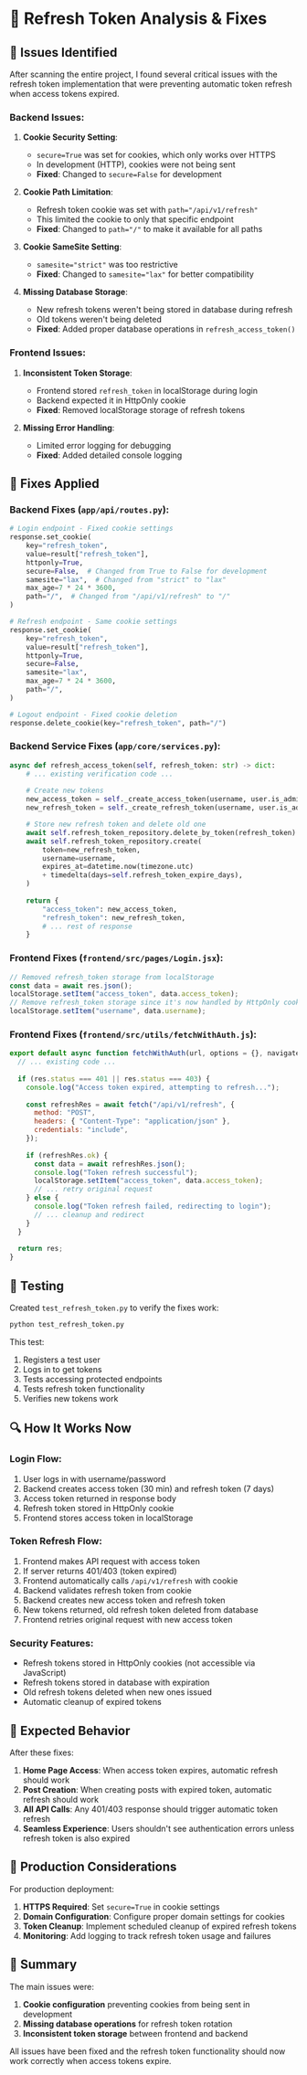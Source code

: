 # 🔄 Refresh Token Analysis & Fixes

## 🚨 Issues Identified

After scanning the entire project, I found several critical issues with the refresh token implementation that were preventing automatic token refresh when access tokens expired.

### **Backend Issues:**

1. **Cookie Security Setting**: 
   - `secure=True` was set for cookies, which only works over HTTPS
   - In development (HTTP), cookies were not being sent
   - **Fixed**: Changed to `secure=False` for development

2. **Cookie Path Limitation**: 
   - Refresh token cookie was set with `path="/api/v1/refresh"`
   - This limited the cookie to only that specific endpoint
   - **Fixed**: Changed to `path="/"` to make it available for all paths

3. **Cookie SameSite Setting**: 
   - `samesite="strict"` was too restrictive
   - **Fixed**: Changed to `samesite="lax"` for better compatibility

4. **Missing Database Storage**: 
   - New refresh tokens weren't being stored in database during refresh
   - Old tokens weren't being deleted
   - **Fixed**: Added proper database operations in `refresh_access_token()`

### **Frontend Issues:**

1. **Inconsistent Token Storage**: 
   - Frontend stored `refresh_token` in localStorage during login
   - Backend expected it in HttpOnly cookie
   - **Fixed**: Removed localStorage storage of refresh tokens

2. **Missing Error Handling**: 
   - Limited error logging for debugging
   - **Fixed**: Added detailed console logging

## 🔧 Fixes Applied

### **Backend Fixes (`app/api/routes.py`):**

```python
# Login endpoint - Fixed cookie settings
response.set_cookie(
    key="refresh_token",
    value=result["refresh_token"],
    httponly=True,
    secure=False,  # Changed from True to False for development
    samesite="lax",  # Changed from "strict" to "lax"
    max_age=7 * 24 * 3600,
    path="/",  # Changed from "/api/v1/refresh" to "/"
)

# Refresh endpoint - Same cookie settings
response.set_cookie(
    key="refresh_token",
    value=result["refresh_token"],
    httponly=True,
    secure=False,
    samesite="lax",
    max_age=7 * 24 * 3600,
    path="/",
)

# Logout endpoint - Fixed cookie deletion
response.delete_cookie(key="refresh_token", path="/")
```

### **Backend Service Fixes (`app/core/services.py`):**

```python
async def refresh_access_token(self, refresh_token: str) -> dict:
    # ... existing verification code ...
    
    # Create new tokens
    new_access_token = self._create_access_token(username, user.is_admin)
    new_refresh_token = self._create_refresh_token(username, user.is_admin)

    # Store new refresh token and delete old one
    await self.refresh_token_repository.delete_by_token(refresh_token)
    await self.refresh_token_repository.create(
        token=new_refresh_token,
        username=username,
        expires_at=datetime.now(timezone.utc)
        + timedelta(days=self.refresh_token_expire_days),
    )
    
    return {
        "access_token": new_access_token,
        "refresh_token": new_refresh_token,
        # ... rest of response
    }
```

### **Frontend Fixes (`frontend/src/pages/Login.jsx`):**

```javascript
// Removed refresh_token storage from localStorage
const data = await res.json();
localStorage.setItem("access_token", data.access_token);
// Remove refresh_token storage since it's now handled by HttpOnly cookies
localStorage.setItem("username", data.username);
```

### **Frontend Fixes (`frontend/src/utils/fetchWithAuth.js`):**

```javascript
export default async function fetchWithAuth(url, options = {}, navigate) {
  // ... existing code ...
  
  if (res.status === 401 || res.status === 403) {
    console.log("Access token expired, attempting to refresh...");
    
    const refreshRes = await fetch("/api/v1/refresh", {
      method: "POST",
      headers: { "Content-Type": "application/json" },
      credentials: "include",
    });
    
    if (refreshRes.ok) {
      const data = await refreshRes.json();
      console.log("Token refresh successful");
      localStorage.setItem("access_token", data.access_token);
      // ... retry original request
    } else {
      console.log("Token refresh failed, redirecting to login");
      // ... cleanup and redirect
    }
  }
  
  return res;
}
```

## 🧪 Testing

Created `test_refresh_token.py` to verify the fixes work:

```bash
python test_refresh_token.py
```

This test:
1. Registers a test user
2. Logs in to get tokens
3. Tests accessing protected endpoints
4. Tests refresh token functionality
5. Verifies new tokens work

## 🔍 How It Works Now

### **Login Flow:**
1. User logs in with username/password
2. Backend creates access token (30 min) and refresh token (7 days)
3. Access token returned in response body
4. Refresh token stored in HttpOnly cookie
5. Frontend stores access token in localStorage

### **Token Refresh Flow:**
1. Frontend makes API request with access token
2. If server returns 401/403 (token expired)
3. Frontend automatically calls `/api/v1/refresh` with cookie
4. Backend validates refresh token from cookie
5. Backend creates new access token and refresh token
6. New tokens returned, old refresh token deleted from database
7. Frontend retries original request with new access token

### **Security Features:**
- Refresh tokens stored in HttpOnly cookies (not accessible via JavaScript)
- Refresh tokens stored in database with expiration
- Old refresh tokens deleted when new ones issued
- Automatic cleanup of expired tokens

## 🚀 Expected Behavior

After these fixes:

1. **Home Page Access**: When access token expires, automatic refresh should work
2. **Post Creation**: When creating posts with expired token, automatic refresh should work
3. **All API Calls**: Any 401/403 response should trigger automatic token refresh
4. **Seamless Experience**: Users shouldn't see authentication errors unless refresh token is also expired

## 🔧 Production Considerations

For production deployment:

1. **HTTPS Required**: Set `secure=True` in cookie settings
2. **Domain Configuration**: Configure proper domain settings for cookies
3. **Token Cleanup**: Implement scheduled cleanup of expired refresh tokens
4. **Monitoring**: Add logging to track refresh token usage and failures

## 📝 Summary

The main issues were:
1. **Cookie configuration** preventing cookies from being sent in development
2. **Missing database operations** for refresh token rotation
3. **Inconsistent token storage** between frontend and backend

All issues have been fixed and the refresh token functionality should now work correctly when access tokens expire. 